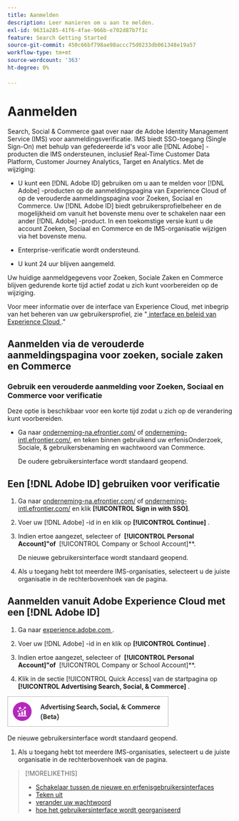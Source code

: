 ```yaml
---
title: Aanmelden
description: Leer manieren om u aan te melden.
exl-id: 9631a285-41f6-4fae-966b-e702d87b7f1c
feature: Search Getting Started
source-git-commit: 450c66bf798ae98accc75d0233db061348e19a57
workflow-type: tm+mt
source-wordcount: '363'
ht-degree: 0%

---
```


# Aanmelden

Search, Social &amp; Commerce gaat over naar de Adobe Identity Management Service (IMS) voor aanmeldingsverificatie. IMS biedt SSO-toegang (Single Sign-On) met behulp van gefedereerde id&#39;s voor alle [!DNL Adobe] -producten die IMS ondersteunen, inclusief Real-Time Customer Data Platform, Customer Journey Analytics, Target en Analytics. Met de wijziging:

* U kunt een [!DNL Adobe ID] gebruiken om u aan te melden voor [!DNL Adobe] -producten op de aanmeldingspagina van Experience Cloud of op de verouderde aanmeldingspagina voor Zoeken, Sociaal en Commerce. Uw [!DNL Adobe ID] biedt gebruikersprofielbeheer en de mogelijkheid om vanuit het bovenste menu over te schakelen naar een ander [!DNL Adobe] -product. In een toekomstige versie kunt u de account Zoeken, Sociaal en Commerce en de IMS-organisatie wijzigen via het bovenste menu.

* Enterprise-verificatie wordt ondersteund.

* U kunt 24 uur blijven aangemeld.

Uw huidige aanmeldgegevens voor Zoeken, Sociale Zaken en Commerce blijven gedurende korte tijd actief zodat u zich kunt voorbereiden op de wijziging.

Voor meer informatie over de interface van Experience Cloud, met inbegrip van het beheren van uw gebruikersprofiel, zie &quot;[ interface en beleid van Experience Cloud ](https://experienceleague.adobe.com/en/docs/core-services/interface/experience-cloud).&quot;

## Aanmelden via de verouderde aanmeldingspagina voor zoeken, sociale zaken en Commerce

### Gebruik een verouderde aanmelding voor Zoeken, Sociaal en Commerce voor verificatie

Deze optie is beschikbaar voor een korte tijd zodat u zich op de verandering kunt voorbereiden.

* Ga naar [ onderneming-na.efrontier.com/](https://enterprise-na.efrontier.com/) of [ onderneming-intl.efrontier.com/](https://enterprise-intl.efrontier.com/), en teken binnen gebruikend uw erfenisOnderzoek, Sociale, &amp; gebruikersbenaming en wachtwoord van Commerce.

  De oudere gebruikersinterface wordt standaard geopend.

## Een [!DNL Adobe ID] gebruiken voor verificatie

1. Ga naar [ onderneming-na.efrontier.com/](https://enterprise-na.efrontier.com/) of [ onderneming-intl.efrontier.com/](https://enterprise-intl.efrontier.com/) en klik **[!UICONTROL Sign in with SSO]**.

1. Voer uw [!DNL Adobe] -id in en klik op **[!UICONTROL Continue]** .

1. Indien ertoe aangezet, selecteer of **&#x200B; [!UICONTROL Personal Account]&quot;of &#x200B;** [!UICONTROL Company or School Account]**.<!-- Will it necessarily be "Company or School Account?" -->

   De nieuwe gebruikersinterface wordt standaard geopend.

1. Als u toegang hebt tot meerdere IMS-organisaties, selecteert u de juiste organisatie in de rechterbovenhoek van de pagina.

## Aanmelden vanuit Adobe Experience Cloud met een [!DNL Adobe ID]

<!-- Later, give them the new direct URL(s) to our UI so they don't have to select the product. -->

1. Ga naar [ experience.adobe.com ](https://experience.adobe.com).

1. Voer uw [!DNL Adobe] -id in en klik op **[!UICONTROL Continue]** .

1. Indien ertoe aangezet, selecteer of **&#x200B; [!UICONTROL Personal Account]&quot;of &#x200B;** [!UICONTROL Company or School Account]**.<!-- Will it necessarily be "Company or School Account?" -->

1. Klik in de sectie [!UICONTROL Quick Access] van de startpagina op **[!UICONTROL Advertising Search, Social, & Commerce]** .

![ Advertising Onderzoek, Sociale, &amp; Commerce) ](/help/search-social-commerce/assets/search-social-commerce-logo.png " Advertising Onderzoek, Sociale, &amp; Commerce) ")

De nieuwe gebruikersinterface wordt standaard geopend.

1. Als u toegang hebt tot meerdere IMS-organisaties, selecteert u de juiste organisatie in de rechterbovenhoek van de pagina.

>[!MORELIKETHIS]
>
>* [ Schakelaar tussen de nieuwe en erfenisgebruikersinterfaces ](ui-switch.md)
>* [ Teken uit ](sign-out.md)
>* [ verander uw wachtwoord ](/help/search-social-commerce/tools/password-change.md)
>* [ hoe het gebruikersinterface wordt georganiseerd ](user-interface.md)
